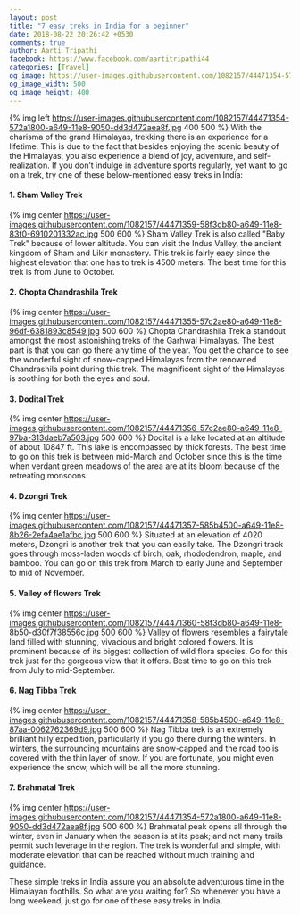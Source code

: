 ```yaml
---
layout: post
title: "7 easy treks in India for a beginner"
date: 2018-08-22 20:26:42 +0530
comments: true
author: Aarti Tripathi
facebook: https://www.facebook.com/aartitripathi44
categories: [Travel]
og_image: https://user-images.githubusercontent.com/1082157/44471354-572a1800-a649-11e8-9050-dd3d472aea8f.jpg
og_image_width: 500
og_image_height: 400
---
```


{% img left https://user-images.githubusercontent.com/1082157/44471354-572a1800-a649-11e8-9050-dd3d472aea8f.jpg 400 500 %}
With the charisma of the grand Himalayas, trekking there is an experience for a lifetime. This is due to the fact that besides enjoying the scenic beauty of the Himalayas, you also experience a blend of joy, adventure, and self-realization. If you don’t indulge in adventure sports regularly, yet want to go on a trek, try one of these below-mentioned easy treks in India:
<!-- more -->

#### 1.  Sham Valley Trek
{% img center https://user-images.githubusercontent.com/1082157/44471359-58f3db80-a649-11e8-83f0-6910201332ac.jpg 500 600 %}
Sham Valley Trek is also called "Baby Trek" because of lower altitude. You can visit the Indus Valley, the ancient kingdom of Sham and Likir monastery. This trek is fairly easy since the highest elevation that one has to trek is 4500 meters. The best time for this trek is from June to October.

#### 2.  Chopta Chandrashila Trek
{% img center https://user-images.githubusercontent.com/1082157/44471355-57c2ae80-a649-11e8-96df-6381893c8549.jpg 500 600 %}
Chopta Chandrashila Trek a standout amongst the most astonishing treks of the Garhwal Himalayas. The best part is that you can go there any time of the year. You get the chance to see the wonderful sight of snow-capped Himalayas from the renowned Chandrashila point during this trek. The magnificent sight of the Himalayas is soothing for both the eyes and soul.

#### 3.  Dodital Trek
{% img center https://user-images.githubusercontent.com/1082157/44471356-57c2ae80-a649-11e8-97ba-313daeb7a503.jpg 500 600 %}
Dodital is a lake located at an altitude of about 10847 ft. This lake is encompassed by thick forests. The best time to go on this trek is between mid-March and October since this is the time when verdant green meadows of the area are at its bloom because of the retreating monsoons. 

#### 4.  Dzongri Trek
{% img center https://user-images.githubusercontent.com/1082157/44471357-585b4500-a649-11e8-8b26-2efa4ae1afbc.jpg 500 600 %}
Situated at an elevation of 4020 meters, Dzongri is another trek that you can easily take. The Dzongri track goes through moss-laden woods of birch, oak, rhododendron, maple, and bamboo. You can go on this trek from March to early June and September to mid of November. 

#### 5.  Valley of flowers Trek
{% img center https://user-images.githubusercontent.com/1082157/44471360-58f3db80-a649-11e8-8b50-d30f7f38556c.jpg 500 600 %}
Valley of flowers resembles a fairytale land filled with stunning, vivacious and bright colored flowers. It is prominent because of its biggest collection of wild flora species. Go for this trek just for the gorgeous view that it offers. Best time to go on this trek from July to mid-September.

#### 6.  Nag Tibba Trek 
{% img center https://user-images.githubusercontent.com/1082157/44471358-585b4500-a649-11e8-87aa-0062762369d9.jpg 500 600 %}
Nag Tibba trek is an extremely brilliant hilly expedition, particularly if you go there during the winters. In winters, the surrounding mountains are snow-capped and the road too is covered with the thin layer of snow. If you are fortunate, you might even experience the snow, which will be all the more stunning. 

#### 7.  Brahmatal Trek
{% img center https://user-images.githubusercontent.com/1082157/44471354-572a1800-a649-11e8-9050-dd3d472aea8f.jpg 500 600 %}
Brahmatal peak opens all through the winter, even in January when the season is at its peak; and not many trails permit such leverage in the region. The trek is wonderful and simple, with moderate elevation that can be reached without much training and guidance.

These simple treks in India assure you an absolute adventurous time in the Himalayan foothills. So what are you waiting for? So whenever you have a long weekend, just go for one of these easy treks in India.

